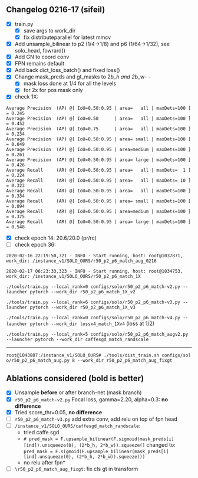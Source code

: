 ## Changelog 0216-17 (sifeil)

 - [x] train.py
	 - [x] save args to work_dir
	 - [x] fix distributeparallel for latest mmcv
 - [x] Add unsample_bilinear to p2 (1/4->1/8) and p6 (1/64->1/32), see solo_head, fowrard()
 - [x] Add GN to coord conv
 - [x] FPN remains default
 - [x] Add back dict_loss_batch() and fixed loss()
 - [x] Change mask_preds and gt_masks to 2*b_h and 2*b_w- - 
	 - [x] mask loss done at 1/4 for all the levels
	 - [x] for 2x for pos mask only
 - [x] check 1X:
 ``` 
 Average Precision  (AP) @[ IoU=0.50:0.95 | area=   all | maxDets=100 ] = 0.245
 Average Precision  (AP) @[ IoU=0.50      | area=   all | maxDets=100 ] = 0.452
 Average Precision  (AP) @[ IoU=0.75      | area=   all | maxDets=100 ] = 0.234
 Average Precision  (AP) @[ IoU=0.50:0.95 | area= small | maxDets=100 ] = 0.049
 Average Precision  (AP) @[ IoU=0.50:0.95 | area=medium | maxDets=100 ] = 0.261
 Average Precision  (AP) @[ IoU=0.50:0.95 | area= large | maxDets=100 ] = 0.426
 Average Recall     (AR) @[ IoU=0.50:0.95 | area=   all | maxDets=  1 ] = 0.224
 Average Recall     (AR) @[ IoU=0.50:0.95 | area=   all | maxDets= 10 ] = 0.323
 Average Recall     (AR) @[ IoU=0.50:0.95 | area=   all | maxDets=100 ] = 0.334
 Average Recall     (AR) @[ IoU=0.50:0.95 | area= small | maxDets=100 ] = 0.094
 Average Recall     (AR) @[ IoU=0.50:0.95 | area=medium | maxDets=100 ] = 0.375
 Average Recall     (AR) @[ IoU=0.50:0.95 | area= large | maxDets=100 ] = 0.548
 ```
 - [x] check epoch 14: 20.6/20.0 (pr/rc)
 - [ ] check epoch 36: 

`2020-02-16 22:19:50,321 - INFO - Start running, host: root@1037871, work_dir: /instance_v1/SOLO_OURS/r50_p2_p6_match_aug_0216`

`2020-02-17 06:23:33,323 - INFO - Start running, host: root@1034753, work_dir: /instance_v1/SOLO_OURS/r50_p2_p6_match_1X`

`./tools/train.py --local_rank=0 configs/solo/r50_p2_p6_match-v2.py --launcher pytorch --work_dir r50_p2_p6_match_1X_v2`

`./tools/train.py --local_rank=6 configs/solo/r50_p2_p6_match-v3.py --launcher pytorch --work_dir r50_p2_p6_match_1X_v3`

`./tools/train.py --local_rank=0 configs/solo/r50_p2_p6_match-v4.py --launcher pytorch --work_dir lossx4_match_1Xv4` (loss at 1/2)

`./tools/train.py --local_rank=5 configs/solo/r50_p2_p6_match_augv2.py --launcher pytorch --work_dir caffesgd_match_randscale`

----------------------------------------------

`root@1043887:/instance_v1/SOLO_OURS# ./tools/dist_train.sh configs/sol
o/r50_p2_p6_match_aug.py 8 --work_dir r50_p2_p6_match_aug_fixgt`

## Ablations considered (bold is better)

 - [x] Unsample **before** or after branch-net (mask branch)
 - [x]  `r50_p2_p6_match-v2.py` Focal loss, gamma=2.20, alpha=0.3:  **no difference**
 - [x]  Tried score_thr=0.05, **no difference**
 - [ ] `r50_p2_p6_match-v3.py` add extra conv, add relu on top of fpn head
 - [ ] `/instance_v1/SOLO_OURS/caffesgd_match_randscale`: 
	 - tried caffe sgd
	 - `# pred_mask = F.upsample_bilinear(F.sigmoid(mask_preds[i][ind]).unsqueeze(0), (2*b_h, 2*b_w)).squeeze()` 
	 changed to: 
		`pred_mask = F.sigmoid(F.upsample_bilinear(mask_preds[i][ind].unsqueeze(0), (2*b_h, 2*b_w)).squeeze())`
	- no relu after fpn*
 - [ ] `\r50_p2_p6_match_aug_fixgt`: fix cls gt in transform

<!--stackedit_data:
eyJoaXN0b3J5IjpbLTI2OTk3Mjc0NywtMTgwNDExNzI1OSw1MT
IwNTA3NjMsLTIwMjU0Nzg2OTMsNzUwNTQzNTA0LC0xMTkyMDM2
NTAzLDg1NTc3OTM2MSwtNTQyNjU4MzQyLC01NTcwNjEzOCwxNj
A5NzE0MzAsLTU1Mjk0MjYzMSwyMzM1NTM5MTMsMzkxOTA1NDk2
XX0=
-->